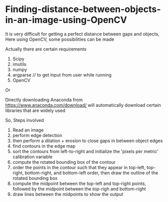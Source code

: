 # Finding-distance-between-objects-in-an-image-using-OpenCV
It is very difficult for getting a perfect distance between gaps and objects, Here using OpenCV, some possibilities can be made

Actually there are certain requirements
1) Scipy
2) imutils
3) numpy
4) argparse // to get input from user while running
5) OpenCV

Or 

Directly downloading Anaconda from https://www.anaconda.com/download/ will automatically download certain libraries that are widely used


So, Steps involved

1) Read an image
2) perform edge detection
3) then perform a dilation + erosion to close gaps in between object edges
4) find contours in the edge map
5) sort the contours from left-to-right and initialize the 'pixels per metric' calibration variable
6) compute the rotated bounding box of the contour
7) order the points in the contour such that they appear in top-left, top-right, bottom-right, and bottom-left order, then draw the outline of the rotated bounding box
8) compute the midpoint between the top-left and top-right points, followed by the midpoint between the top-righ and bottom-right
9) draw lines between the midpoints to show the output
